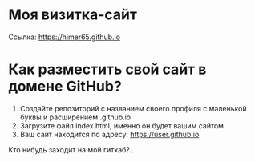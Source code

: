 # Моя визитка-сайт
Ссылка: https://himer65.github.io

# Как разместить свой сайт в домене GitHub?
1. Создайте репозиторий с названием своего профиля с маленькой буквы и расширением .github.io
2. Загрузите файл index.html, именно он будет вашим сайтом.
3. Ваш сайт находится по адресу: https://user.github.io

Кто нибудь заходит на мой гитхаб?..
